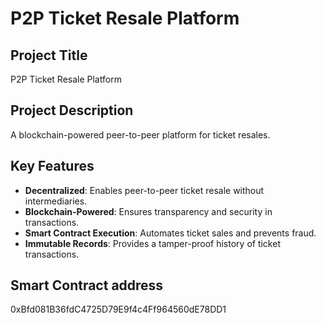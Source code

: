 # P2P Ticket Resale Platform

## Project Title
P2P Ticket Resale Platform

## Project Description
A blockchain-powered peer-to-peer platform for ticket resales.



## Key Features
- **Decentralized**: Enables peer-to-peer ticket resale without intermediaries.
- **Blockchain-Powered**: Ensures transparency and security in transactions.
- **Smart Contract Execution**: Automates ticket sales and prevents fraud.
- **Immutable Records**: Provides a tamper-proof history of ticket transactions.

## Smart Contract address 
0xBfd081B36fdC4725D79E9f4c4Ff964560dE78DD1


